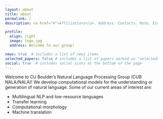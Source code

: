 ```yaml
---
layout: about
title: about
permalink: /
description: <a href="#">Affiliations</a>. Address. Contacts. Moto. Etc.

profile:
  align: right
  image: logo.jpg
  address: Welcome to our group!

news: true  # includes a list of news items
selected_papers: false # includes a list of papers marked as "selected={true}"
social: true  # includes social icons at the bottom of the page
---
```


Welcome to CU Boulder’s Natural Language Processing Group (CUB NALA/NALA)!
We develop computational models for the understanding or generation of natural language. Some of our current areas of interest are:

- Multilingual NLP and low-resource languages
- Transfer learning
- Computational morphology
- Machine translation
